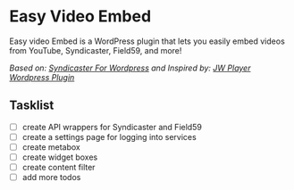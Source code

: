 # Easy Video Embed
Easy video Embed is a WordPress plugin that lets you easily embed videos from YouTube, Syndicaster, Field59, and more!

*Based on: [Syndicaster For Wordpress](https://github.com/clayharmon/Syndicaster-for-Wordpress) and Inspired by: [JW Player Wordpress Plugin](https://github.com/jwplayer/wordpress-plugin)*

## Tasklist
- [ ] create API wrappers for Syndicaster and Field59
- [ ] create a settings page for logging into services
- [ ] create metabox
- [ ] create widget boxes
- [ ] create content filter
- [ ] add more todos

